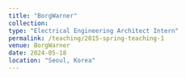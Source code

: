```yaml
---
title: "BorgWarner"
collection: 
type: "Electrical Engineering Architect Intern"
permalink: /teaching/2015-spring-teaching-1
venue: BorgWarner
date: 2024-05-18
location: "Seoul, Korea"
---
```


